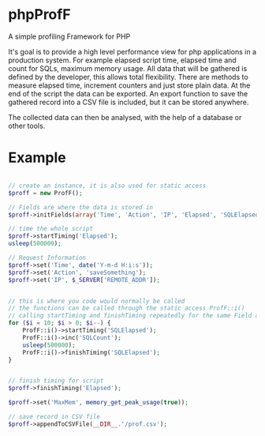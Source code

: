phpProfF
========

A simple profiling Framework for PHP

It's goal is to provide a high level performance view for php applications in a production system. For example elapsed script time, elapsed time and count for SQLs, maximum memory usage. All data that will be gathered is defined by the developer, this allows total flexibility. There are methods to measure elapsed time, increment counters and just store plain data. At the end of the script the data can be exported. An export function to save the gathered record into a CSV file is included, but it can be stored anywhere.

The collected data can then be analysed, with the help of a database or other tools.

Example
====
```php

// create an instance, it is also used for static access
$proff = new ProfF();

// Fields are where the data is stored in
$proff->initFields(array('Time', 'Action', 'IP', 'Elapsed', 'SQLElapsed', 'SQLCount', 'MaxMem'));

// time the whole script
$proff->startTiming('Elapsed');
usleep(500000);

// Request Information
$proff->set('Time', date('Y-m-d H:i:s'));
$proff->set('Action', 'saveSomething');
$proff->set('IP', $_SERVER['REMOTE_ADDR']);


// this is where you code would normally be called
// the functions can be called through the static access ProfF::i()
// calling startTiming and finishTiming repeatedly for the same Field aggregates the elapsed times
for ($i = 10; $i > 0; $i--) {
	ProfF::i()->startTiming('SQLElapsed');
	ProfF::i()->inc('SQLCount');
	usleep(500000);
	ProfF::i()->finishTiming('SQLElapsed');
}


// finish timing for script
$proff->finishTiming('Elapsed');

$proff->set('MaxMem', memory_get_peak_usage(true));

// save record in CSV file
$proff->appendToCSVFile(__DIR__.'/prof.csv');

```
